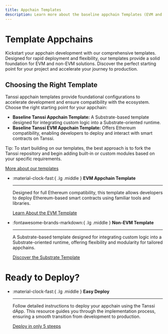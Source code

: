 ```yaml
---
title: Appchain Templates
description: Learn more about the baseline appchain Templates (EVM and non-EVM) that support Tanssi out of the box to help you kickstart your appchain development.
---
```


# Template Appchains

Kickstart your appchain development with our comprehensive templates. Designed for rapid deployment and flexibility, our templates provide a solid foundation for EVM and non-EVM solutions. Discover the perfect starting point for your project and accelerate your journey to production.

## Choosing the Right Template
Tanssi appchain templates provide foundational configurations to accelerate development and ensure compatibility with the ecosystem. Choose the right starting point for your appchain:

- **Baseline Tanssi Appchain Template:** A Substrate-based template designed for integrating custom logic into a Substrate-oriented runtime.
- **Baseline Tanssi EVM Appchain Template:** Offers Ethereum compatibility, enabling developers to deploy and interact with smart contracts on Tanssi.

Tip: To start building on our templates, the best approach is to fork the Tanssi repository and begin adding built-in or custom modules based on your specific requirements.

[More about our templates](*)  
  
<div class="grid cards" markdown>

-   :material-clock-fast:{ .lg .middle } __EVM Appchain Template__

    ---

    Designed for full Ethereum compatibility, this template allows developers to deploy Ethereum-based smart contracts using familiar tools and libraries.

    [Learn About the EVM Template](#)

-   :fontawesome-brands-markdown:{ .lg .middle } __Non-EVM Template__

    ---

    A Substrate-based template designed for integrating custom logic into a Substrate-oriented runtime, offering flexibility and modularity for tailored appchains.

    [Discover the Substrate Template](#)

</div>

# Ready to Deploy?

<div class="grid cards" markdown>

-   :material-clock-fast:{ .lg .middle } __Easy Deploy__

    ---

    Follow detailed instructions to deploy your appchain using the Tanssi dApp. This resource guides you through the implementation process, ensuring a smooth transition from development to production.

    [Deploy in only 5 steeps](#)

</div>